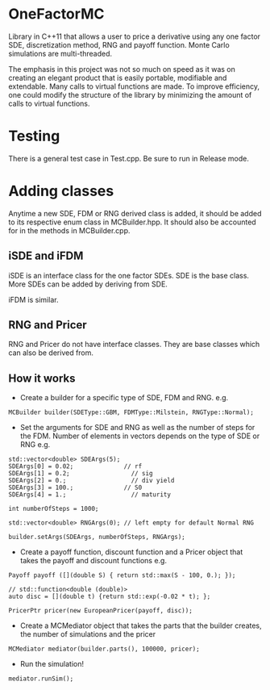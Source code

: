 # OneFactorMC
Library in C++11 that allows a user to price a derivative using any one factor SDE, discretization method, RNG and payoff function.
Monte Carlo simulations are multi-threaded.

The emphasis in this project was not so much on speed as it was on creating an elegant product that is easily portable, modifiable and extendable.
Many calls to virtual functions are made. To improve efficiency, one could modify the structure of the library by minimizing the amount of calls to virtual functions.

# Testing
There is a general test case in Test.cpp. Be sure to run in Release mode.

# Adding classes

Anytime a new SDE, FDM or RNG derived class is added, it should be added to its respective enum class in MCBuilder.hpp.
It should also be accounted for in the methods in MCBuilder.cpp.

## iSDE and iFDM
iSDE is an interface class for the one factor SDEs.
SDE is the base class.
More SDEs can be added by deriving from SDE.

iFDM is similar.

## RNG and Pricer
RNG and Pricer do not have interface classes. They are base classes which can also be derived from.

## How it works

- Create a builder for a specific type of SDE, FDM and RNG.
e.g.
```
MCBuilder builder(SDEType::GBM, FDMType::Milstein, RNGType::Normal);
```

- Set the arguments for SDE and RNG as well as the number of steps for the FDM. Number of elements in vectors depends on the type of SDE or RNG
e.g.
```
std::vector<double> SDEArgs(5);
SDEArgs[0] = 0.02;				// rf
SDEArgs[1] = 0.2;				  // sig
SDEArgs[2] = 0.;				  // div yield
SDEArgs[3] = 100.;				// S0
SDEArgs[4] = 1.;				  // maturity

int numberOfSteps = 1000;

std::vector<double> RNGArgs(0);	// left empty for default Normal RNG

builder.setArgs(SDEArgs, numberOfSteps, RNGArgs);
```
- Create a payoff function, discount function and a Pricer object that takes the payoff and discount functions
e.g.
```
Payoff payoff ([](double S) { return std::max(S - 100, 0.); });

// std::function<double (double)>
auto disc = [](double t) {return std::exp(-0.02 * t); };

PricerPtr pricer(new EuropeanPricer(payoff, disc));
```
- Create a MCMediator object that takes the parts that the builder creates, the number of simulations and the pricer

```
MCMediator mediator(builder.parts(), 100000, pricer);
```

- Run the simulation!
```
mediator.runSim();
```
